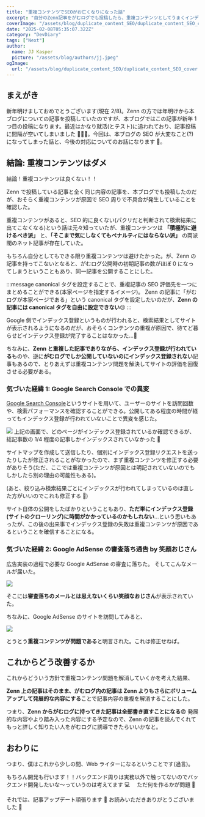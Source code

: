 ```yaml
---
title: "重複コンテンツでSEOがお亡くなりになった話"
excerpt: "自分のZenn記事をがむログでも投稿したら、重複コンテンツとしてうまくインデックス登録されなかった話&改善方針です🫠"
coverImage: "/assets/blog/duplicate_content_SEO/duplicate_content_SEO_cover.webp"
date: "2025-02-08T05:35:07.322Z"
category: "DevDiary"
tags: ["Next"]
author:
  name: JJ Kasper
  picture: "/assets/blog/authors/jj.jpeg"
ogImage:
  url: "/assets/blog/duplicate_content_SEO/duplicate_content_SEO_cover.webp"
---
```


## まえがき

新年明けましておめでとうございます(現在 2/8)。Zenn の方では年明けから本ブログについての記事を投稿していたのですが、本ブログではこの記事が新年 1 つ目の投稿になります。最近はかなり就活(とテスト)に追われており、記事投稿に間隔が空いてしまいました 🙇🏻‍♂️。今回は、本ブログの SEO が大変なこと(?)になってしまった話と、今後の対応についてのお話になります 🫠。

## 結論: 重複コンテンツはダメ

結論！重複コンテンツは良くない！！

Zenn で投稿している記事と全く同じ内容の記事を、本ブログでも投稿したのだが、おそらく重複コンテンツが原因で SEO 周りで不具合が発生していることを確認した。

重複コンテンツがあると、SEO 的に良くない(パクリだと判断されて検索結果に出てこなくなる)という話は元々知っていたが、重複コンテンツは **「積極的に避けるべき派」** と、**「そこまで気にしなくてもペナルティにはならない派」** の両派閥のネット記事が存在していた。

もちろん自分としてもできる限り重複コンテンツは避けたかった。が、Zenn の記事を持ってこないとなると、がむログ公開時の初期記事の数がほぼ 0 になってしまうということもあり、同一記事を公開することにした。

:::message
canonical タグを設定することで、重複記事の SEO 評価先を一つにまとめることができる(本家ページを指定するイメージ)。
Zenn の記事に「がむログが本家ページである」という canonical タグを設定したいのだが、**Zenn の記事には canonical タグを自由に設定できない**😢
:::

Google 側でインデックス登録というものが行われると、検索結果としてサイトが表示されるようになるのだが、おそらくコンテンツの重複が原因で、待てど暮らせどインデックス登録が完了することはなかった...🫠

ちなみに、**Zenn と重複した記事でありながら、インデックス登録が行われている**ものや、逆に**がむログでしか公開していないのにインデックス登録されない**記事もあるので、とりあえずは重複コンテンツ問題を解決してサイトの評価を回復させる必要がある。

### 気づいた経緯 1: Google Search Console での異変

[Google Search Console](https://search.google.com/search-console/about?hl=ja)というサイトを用いて、ユーザーのサイトを訪問回数や、検索パフォーマンスを確認することができる。公開してある程度の時間が経ってもインデックス登録が行われていないことで異変を感じた。

![](/assets/blog/duplicate_content_SEO/image1.png)
上記の画面で、どのページがインデックス登録されているか確認できるが、総記事数の 1/4 程度の記事しかインデックスされていなかった 🫥

サイトマップを作成して送信したり、個別にインデックス登録リクエストを送ったりしたが修正されることがなかったので、まず重複コンテンツを修正する必要がありそう(ただ、ここでは重複コンテンツが原因とは明記されていないのでもしかしたら別の理由の可能性もある)。

(あと、絞り込み検索結果ごとにインデックスが行われてしまっているのは直した方がいいのでこれも修正する 📝)

サイト自体の公開をしたばかりということもあり、**ただ単にインデックス登録(サイトのクローリング)に時間がかかっているのかもしれない**...という思いもあったが、この後の出来事でインデックス登録の失敗は重複コンテンツが原因であるということを確信することになる。

### 気づいた経緯 2: Google AdSense の審査落ち通告 by 笑顔おじさん

広告実装の過程で必要な Google AdSense の審査に落ちた。
そしてこんなメールが届いた。

![](/assets/blog/duplicate_content_SEO/image2.png)

そこには**審査落ちのメールとは思えないくらい笑顔なおじさん**が表示されていた。

ちなみに、Google AdSense のサイトを訪問してみると、

![](/assets/blog/duplicate_content_SEO/image3.png)

とうとう**重複コンテンツが問題である**と明言された。これは修正せねば。

## これからどう改善するか

これからどういう方針で重複コンテンツ問題を解消していくかを考えた結果、

**Zenn 上の記事はそのまま、がむログ内の記事は Zenn よりもさらにボリュームアップして発展的な内容にする**ことで記事内容の重複を解消することにした。

つまり、**Zenn からがむログに持ってきた記事は全部書き直すことになる**😨
発展的な内容やより踏み入った内容にする予定なので、Zenn の記事を読んでくれてもっと詳しく知りたい人をがむログに誘導できたらいいかなと。

## おわりに

つまり、僕はこれから少しの間、Web ライターになるということです(過言)。

もちろん開発も行います！！バックエンド周りは実務以外で触ってないのでバックエンド開発したいな〜っていうのは考えてます 💻 　ただ何を作るかが問題 🤔

それでは、記事アップデート頑張ります 😤 お読みいただきありがとうございました 🥳
